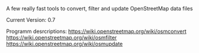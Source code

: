 A few really fast tools to convert, filter and update OpenStreetMap data files

Current Version: 0.7

Programm desrcriptions:
https://wiki.openstreetmap.org/wiki/osmconvert
https://wiki.openstreetmap.org/wiki/osmfilter
https://wiki.openstreetmap.org/wiki/osmupdate
